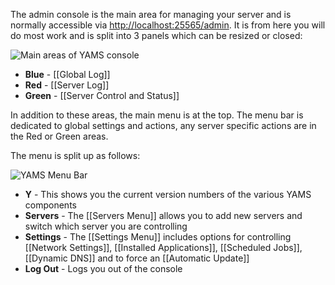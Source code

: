 The admin console is the main area for managing your server and is normally accessible via [http://localhost:25565/admin](http://localhost:25565/admin).  It is from here you will do most work and is split into 3 panels which can be resized or closed:

![Main areas of YAMS console](http://yams.in/assets/images/docs/admin-console-main-areas.png)

  * **Blue** - [[Global Log]]
  * **Red** - [[Server Log]]
  * **Green** - [[Server Control and Status]]

In addition to these areas, the main menu is at the top.  The menu bar is dedicated to global settings and actions, any server specific actions are in the Red or Green areas.

The menu is split up as follows:

![YAMS Menu Bar](http://yams.in/assets/images/docs/menu-bar.png)

  * **Y** - This shows you the current version numbers of the various YAMS components
  * **Servers** - The [[Servers Menu]] allows you to add new servers and switch which server you are controlling
  * **Settings** - The [[Settings Menu]] includes options for controlling [[Network Settings]], [[Installed Applications]], [[Scheduled Jobs]], [[Dynamic DNS]] and to force an [[Automatic Update]]
  * **Log Out** - Logs you out of the console